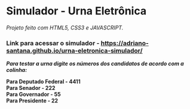 # Simulador - Urna Eletrônica <br />

_Projeto feito com HTML5, CSS3 e JAVASCRIPT._

### Link para acessar o simulador - https://adriano-santana.github.io/urna-eletronica-simulador/ <br />

__***Para testar a urna digite os números dos candidatos de acordo com a colinha:***__ <br />

**Para Deputado Federal - 4411** <br />
**Para Senador - 222**  <br />
**Para Governador - 55**  <br />
**Para Presidente - 22**  <br />



